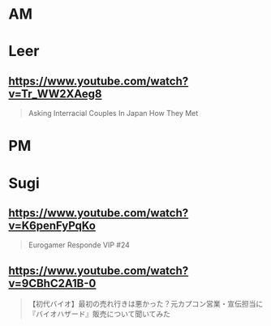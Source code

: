 # AM
# Leer

## https://www.youtube.com/watch?v=Tr_WW2XAeg8

> Asking Interracial Couples In Japan How They Met 

# PM
# Sugi

## https://www.youtube.com/watch?v=K6penFyPqKo

> Eurogamer Responde VIP #24 

## https://www.youtube.com/watch?v=9CBhC2A1B-0

> 【初代バイオ】最初の売れ行きは悪かった？元カプコン営業・宣伝担当に『バイオハザード』販売について聞いてみた 
